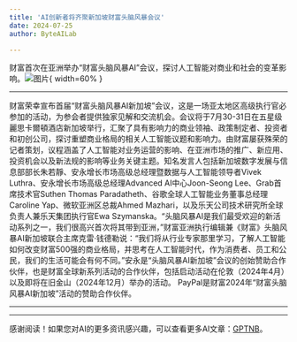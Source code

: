 ```yaml
---
title: 'AI创新者将齐聚新加坡财富头脑风暴会议'
date: 2024-07-25
author: ByteAILab

---
```


财富首次在亚洲举办“财富头脑风暴AI”会议，探讨人工智能对商业和社会的变革影响。![图片](https://ai-techpark.com/wp-content/uploads/2024/07/Top-AI-I-960x540.jpg){ width=60% }

---
财富荣幸宣布首届“财富头脑风暴AI新加坡”会议，这是一场亚太地区高级执行官必参加的活动，为参会者提供独家见解和交流机会。会议将于7月30-31日在五星级麗思卡爾頓酒店新加坡举行，汇聚了具有影响力的商业领袖、政策制定者、投资者和初创公司，探讨重塑商业格局的相关人工智能议题和影响力。由财富屡获殊荣的记者策划，议程涵盖了人工智能对业务运营的影响、在亚洲市场的推广、新应用、投资机会以及新法规的影响等业务关键主题。知名发言人包括新加坡数字发展与信息部部长朱若靜、安永增长市场高级总经理暨数据与人工智能领导者Vivek Luthra、安永增长市场高级总经理Advanced AI中心Joon-Seong Lee、Grab首席技术官Suthen Thomas Paradatheth、谷歌全球人工智能业务董事总经理Caroline Yap、微软亚洲区总裁Ahmed Mazhari，以及乐天公司技术研究所全球负责人兼乐天集团执行官Ewa Szymanska。“头脑风暴AI是我们最受欢迎的新活动系列之一，我们很高兴首次将其带到亚洲，”财富亚洲执行编辑兼《财富》头脑风暴AI新加坡联合主席克雷·钱德勒说：“我们将从行业专家那里学习，了解人工智能如何改变财富500强的商业格局，并思考在人工智能时代，作为消费者、员工和公民，我们的生活可能会有何不同。”安永是“头脑风暴AI新加坡”会议的创始赞助合作伙伴，也是财富全球新系列活动的合作伙伴，包括启动活动在伦敦（2024年4月）以及即将在旧金山（2024年12月）举办的活动。 PayPal是财富2024年“财富头脑风暴AI新加坡”活动的赞助合作伙伴。

---
---
感谢阅读！如果您对AI的更多资讯感兴趣，可以查看更多AI文章：[GPTNB](https://gptnb.com)。